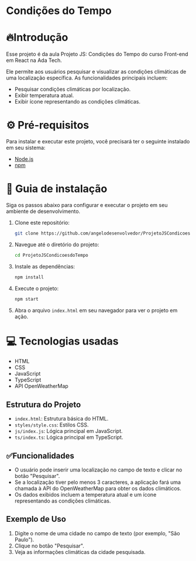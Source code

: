 # Condições do Tempo

# 🔥Introdução

Esse projeto é da aula Projeto JS: Condições do Tempo do curso Front-end em React na Ada Tech. 

Ele permite aos usuários pesquisar e visualizar as condições climáticas de uma localização específica. As funcionalidades principais incluem:

- Pesquisar condições climáticas por localização.
- Exibir temperatura atual.
- Exibir ícone representando as condições climáticas.

# ⚙️ Pré-requisitos

Para instalar e executar este projeto, você precisará ter o seguinte instalado em seu sistema:

- [Node.js](https://nodejs.org/)
- [npm](https://www.npmjs.com/)

# 🔨 Guia de instalação

Siga os passos abaixo para configurar e executar o projeto em seu ambiente de desenvolvimento.

1. Clone este repositório:
    ```bash
    git clone https://github.com/angelodesenvolvedor/ProjetoJSCondicoesdoTempo.git
    ```

2. Navegue até o diretório do projeto:
    ```bash
    cd ProjetoJSCondicoesdoTempo
    ```

3. Instale as dependências:
    ```bash
    npm install
    ```

4. Execute o projeto:
    ```bash
    npm start
    ```

5. Abra o arquivo `index.html` em seu navegador para ver o projeto em ação.

# 💻 Tecnologias usadas

- HTML
- CSS
- JavaScript
- TypeScript
- API OpenWeatherMap

## Estrutura do Projeto

- `index.html`: Estrutura básica do HTML.
- `styles/style.css`: Estilos CSS.
- `js/index.js`: Lógica principal em JavaScript.
- `ts/index.ts`: Lógica principal em TypeScript.

## ✅Funcionalidades

- O usuário pode inserir uma localização no campo de texto e clicar no botão "Pesquisar".
- Se a localização tiver pelo menos 3 caracteres, a aplicação fará uma chamada à API do OpenWeatherMap para obter os dados climáticos.
- Os dados exibidos incluem a temperatura atual e um ícone representando as condições climáticas.

## Exemplo de Uso

1. Digite o nome de uma cidade no campo de texto (por exemplo, "São Paulo").
2. Clique no botão "Pesquisar".
3. Veja as informações climáticas da cidade pesquisada.




